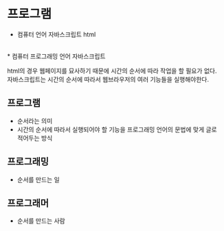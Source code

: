 # 프로그램

* 컴퓨터 언어
자바스크립트 html
<br>
* 컴퓨터 프로그래밍 언어
자바스크립트
<br>

html의 경우 웹페이지를 묘사하기 때문에 시간의 순서에 따라 작업을 할 필요가 없다. 
자바스크립트는 시간의 순서에 따라서 웹브라우저의 여러 기능들을 실행해야한다. 

## 프로그램
* 순서라는 의미
* 시간의 순서에 따라서 실행되어야 할 기능을 프로그래밍 언어의 문법에 맞게 글로 적어두는 방식 

## 프로그래밍
* 순서를 만드는 일

## 프로그래머 
* 순서를 만드는 사람


